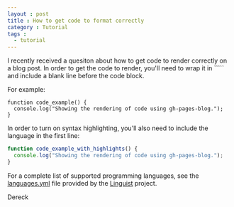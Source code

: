 ```yaml
---
layout : post
title : How to get code to format correctly
category : Tutorial
tags :
  - tutorial
---
```


I recently received a quesiton about how to get code to render correctly on a blog post. In order to get the code to render, you'll need to wrap it in ````` and include a blank line before the code block.

For example:

```
function code_example() {
  console.log("Showing the rendering of code using gh-pages-blog.");
}
```

In order to turn on syntax highlighting, you'll also need to include the language in the first line:

```javascript
function code_example_with_highlights() {
  console.log("Showing the rendering of code using gh-pages-blog.");
}
```

For a complete list of supported programming languages, see the [languages.yml](https://github.com/github/linguist/blob/master/lib/linguist/languages.yml) file provided by the [Linguist](https://github.com/github/linguist) project.

Dereck


